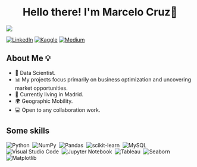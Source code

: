 <div align="center">
<h1 align="center">Hello there! I'm Marcelo Cruz👋</h1>
</div>
<img src=https://user-images.githubusercontent.com/118601949/262663134-50e593b4-7f50-4ddf-9f34-e332eb4865bb.jpg>

[![LinkedIn](https://img.shields.io/badge/LinkedIn-MarceloCruz-0077B5?style=flat&logo=linkedin)](https://www.linkedin.com/in/marcelo-cruz-segura/)
[![Kaggle](https://img.shields.io/badge/Kaggle-CeloCruz-20BEFF?style=flat&logo=kaggle)](https://www.kaggle.com/celocruz)
[![Medium](https://badgen.net/badge/icon/Medium/?color=[black]&icon=medium&label)](https://medium.com/@marceloacruzs)

## About Me :bulb:
* :mag_right: Data Scientist.
* :bar_chart: My projects focus primarily on business optimization and uncovering market opportunities.
* :round_pushpin: Currently living in Madrid.
* :earth_africa: Geographic Mobility.
* :computer: Open to any collaboration work.

## Some skills
![Python](https://img.shields.io/badge/Python-3776AB?style=for-the-badge&logo=python&logoColor=white)&nbsp;
![NumPy](https://img.shields.io/badge/numpy-%23013243.svg?style=for-the-badge&logo=numpy&logoColor=white)&nbsp;
![Pandas](https://img.shields.io/badge/pandas-%23150458.svg?style=for-the-badge&logo=pandas&logoColor=white)&nbsp;
![scikit-learn](https://img.shields.io/badge/scikit--learn-%23F7931E.svg?style=for-the-badge&logo=scikit-learn&logoColor=white)&nbsp;
![MySQL](https://img.shields.io/badge/MySQL-00000F?style=for-the-badge&logo=mysql&logoColor=white)&nbsp;
![Visual Studio Code](https://img.shields.io/badge/Visual%20Studio%20Code-0078d7.svg?style=for-the-badge&logo=visual-studio-code&logoColor=white)&nbsp;
![Jupyter Notebook](https://img.shields.io/badge/jupyter-%23FA0F00.svg?style=for-the-badge&logo=jupyter&logoColor=white)&nbsp;
![Tableau](https://img.shields.io/badge/TABLEAU-FFB233?style=for-the-badge&logo=tableau&logoColor=001C99&link=https%3A%2F%2Fwww.tableau.com%2Fes-es)&nbsp;
![Seaborn](https://img.shields.io/badge/SEABORN-52B5F5?style=for-the-badge&logo=seaborn&logoColor=405EF5)&nbsp;
![Matplotlib](https://img.shields.io/badge/MATPLOTLIB-F9F7FF?style=for-the-badge&logo=matlplotlib&logoColor=405EF5)&nbsp;
